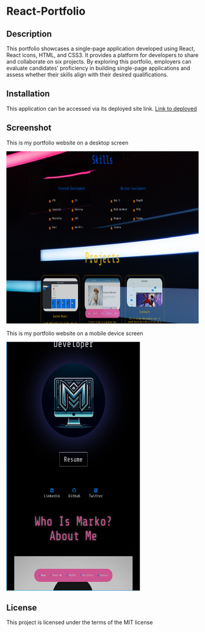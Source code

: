 # React-Portfolio

## Description
This portfolio showcases a single-page application developed using React, React icons, HTML, and CSS3. It provides a platform 
for developers to share and collaborate on six projects. By exploring this portfolio, employers can evaluate candidates' proficiency 
in building single-page applications and assess whether their skills align with their desired qualifications.

## Installation
This application can be accessed via its deployed site link.
<a href='https://lucent-churros-865ead.netlify.app'> Link to deployed </a>
## Screenshot
<p>This is my portfolio website on a desktop screen</p> 
<img src ="desktop.png" width="650"  height="450">
 <p>This is my portfolio website on a mobile device screen</p>
<img src ="mobile.png" width="350"  height="650">

## License
This project is licensed under the terms of the MIT license
